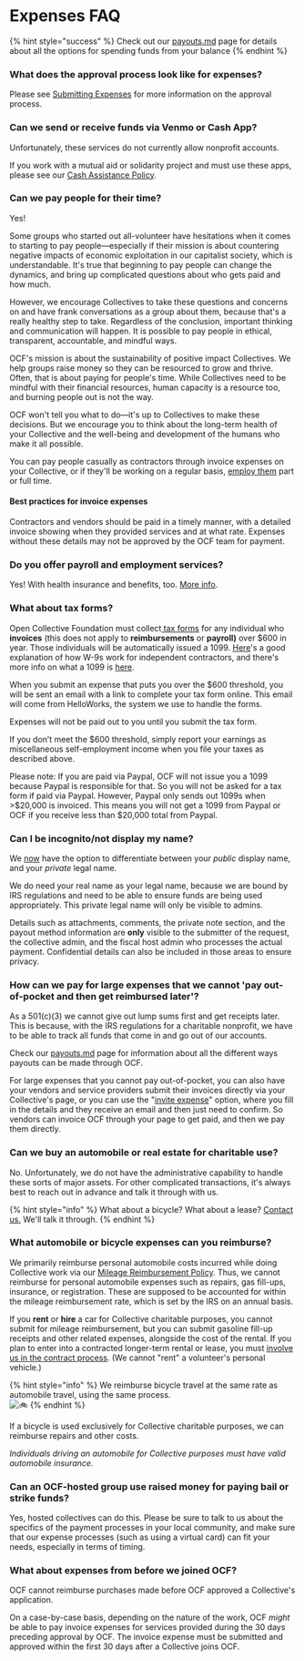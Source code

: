 # Expenses FAQ

{% hint style="success" %}
Check out our [payouts.md](../how-it-works/payouts.md "mention") page for details about all the options for spending funds from your balance
{% endhint %}

### **What does the approval process look like for expenses?**

Please see [Submitting Expenses](https://docs.opencollective.com/help/expenses-and-getting-paid/submitting-expenses) for more information on the approval process.

### **Can we send or receive funds via Venmo or Cash App?**

Unfortunately, these services do not currently allow nonprofit accounts.

If you work with a mutual aid or solidarity project and must use these apps, please see our [Cash Assistance Policy](https://docs.opencollective.foundation/how-it-works/processes-and-limitations/cash-assistance-policy).

### **Can we pay people for their time?**

Yes!

Some groups who started out all-volunteer have hesitations when it comes to starting to pay people—especially if their mission is about countering negative impacts of economic exploitation in our capitalist society, which is understandable. It's true that beginning to pay people can change the dynamics, and bring up complicated questions about who gets paid and how much.

However, we encourage Collectives to take these questions and concerns on and have frank conversations as a group about them, because that's a really healthy step to take. Regardless of the conclusion, important thinking and communication will happen. It is possible to pay people in ethical, transparent, accountable, and mindful ways.

OCF's mission is about the sustainability of positive impact Collectives. We help groups raise money so they can be resourced to grow and thrive. Often, that is about paying for people's time. While Collectives need to be mindful with their financial resources, human capacity is a resource too, and burning people out is not the way.

OCF won't tell you what to do—it's up to Collectives to make these decisions. But we encourage you to think about the long-term health of your Collective and the well-being and development of the humans who make it all possible.

You can pay people casually as contractors through invoice expenses on your Collective, or if they'll be working on a regular basis, [employ them](../what-we-offer/employment.md) part or full time.

#### Best practices for invoice expenses

Contractors and vendors should be paid in a timely manner, with a detailed invoice showing when they provided services and at what rate. Expenses without these details may not be approved by the OCF team for payment.

### **Do you offer payroll and employment services?**

Yes! With health insurance and benefits, too. [More info](../what-we-offer/employment.md).

### What about tax forms?

Open Collective Foundation must collect[ tax forms](https://docs.opencollective.com/help/expenses-and-getting-paid/tax-information#info-for-expense-submitters-getting-paid) for any individual who **invoices** (this does not apply to **reimbursements** or **payroll)** over $600 in year. Those individuals will be automatically issued a 1099. [Here](https://turbotax.intuit.com/tax-tools/tax-tips/Self-Employment-Taxes/Filing-IRS-Form-W-9/INF19741.html)'s a good explanation of how W-9s work for independent contractors, and there's more info on what a 1099 is [here](https://turbotax.intuit.com/tax-tools/tax-tips/Self-Employment-Taxes/What-is-an-IRS-1099-Form-/INF14810.html).

When you submit an expense that puts you over the $600 threshold, you will be sent an email with a link to complete your tax form online. This email will come from HelloWorks, the system we use to handle the forms.

Expenses will not be paid out to you until you submit the tax form.

If you don’t meet the $600 threshold, simply report your earnings as miscellaneous self-employment income when you file your taxes as described above.

Please note: If you are paid via Paypal, OCF will not issue you a 1099 because Paypal is responsible for that. So you will not be asked for a tax form if paid via Paypal. However, Paypal only sends out 1099s when >$20,000 is invoiced. This means you will not get a 1099 from Paypal or OCF if you receive less than $20,000 total from Paypal.

### **Can I be incognito/not display my name?**

We [now](https://opencollective.com/opencollective/updates/new-legal-and-display-name-settings) have the option to differentiate between your _public_ display name, and your _private_ legal name.

We do need your real name as your legal name, because we are bound by IRS regulations and need to be able to ensure funds are being used appropriately. This private legal name will only be visible to admins.

Details such as attachments, comments, the private note section, and the payout method information are **only** visible to the submitter of the request, the collective admin, and the fiscal host admin who processes the actual payment. Confidential details can also be included in those areas to ensure privacy.

### How can we pay for large expenses that we cannot 'pay out-of-pocket and then get reimbursed later'?

As a 501(c)(3) we cannot give out lump sums first and get receipts later. This is because, with the IRS regulations for a charitable nonprofit, we have to be able to track all funds that come in and go out of our accounts.

Check our [payouts.md](../how-it-works/payouts.md "mention") page for information about all the different ways payouts can be made through OCF.

For large expenses that you cannot pay out-of-pocket, you can also have your vendors and service providers submit their invoices directly via your Collective's page, or you can use the "[invite expense](https://docs.opencollective.com/help/expenses-and-getting-paid/submitting-expenses#inviting-a-third-party-to-submit-an-expense)" option, where you fill in the details and they receive an email and then just need to confirm. So vendors can invoice OCF through your page to get paid, and then we pay them directly.

### **Can we buy an automobile or real estate for charitable use?**

No. Unfortunately, we do not have the administrative capability to handle these sorts of major assets. For other complicated transactions, it's always best to reach out in advance and talk it through with us.

{% hint style="info" %}
What about a bicycle? What about a lease? [Contact us.](../about/contact-us.md) We'll talk it through.
{% endhint %}

### What automobile or bicycle expenses can you reimburse?

We primarily reimburse personal automobile costs incurred while doing Collective work via our [Mileage Reimbursement Policy](../how-it-works/policies/mileage.md). Thus, we cannot reimburse for personal automobile expenses such as repairs, gas fill-ups, insurance, or registration. These are supposed to be accounted for within the mileage reimbursement rate, which is set by the IRS on an annual basis.

If you **rent** or **hire** a car for Collective charitable purposes, you cannot submit for mileage reimbursement, but you can submit gasoline fill-up receipts and other related expenses, alongside the cost of the rental. If you plan to enter into a contracted longer-term rental or lease, you must [involve us in the contract process](../how-it-works/policies/#situations-where-we-need-to-be-involved). (We cannot "rent" a volunteer's personal vehicle.)

{% hint style="info" %}
We reimburse bicycle travel at the same rate as automobile travel, using the same process. \
![:bike:](https://a.slack-edge.com/production-standard-emoji-assets/13.0/apple-medium/1f6b2@2x.png)
{% endhint %}

If a bicycle is used exclusively for Collective charitable purposes, we can reimburse repairs and other costs.

_Individuals driving an automobile for Collective purposes must have valid automobile insurance._

### Can an OCF-hosted group use raised money for paying bail or strike funds?&#x20;

Yes, hosted collectives can do this. Please be sure to talk to us about the specifics of the payment processes in your local community, and make sure that our expense processes (such as using a virtual card) can fit your needs, especially in terms of timing.

### What about expenses from before we joined OCF?

OCF cannot reimburse purchases made before OCF approved a Collective's application.

On a case-by-case basis, depending on the nature of the work, OCF _might_ be able to pay invoice expenses for services provided during the 30 days preceding approval by OCF. The invoice expense must be submitted and approved within the first 30 days after a Collective joins OCF.
